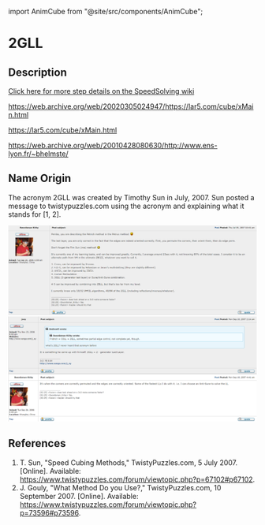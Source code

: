 import AnimCube from "@site/src/components/AnimCube";

# 2GLL

<AnimCube params="buttonbar=0&position=lluuu&scale=6&hint=10&hintborder=1&borderwidth=10&facelets=lylyyylylwwwwwwwwwdbblbbdbbdgglggdggdldoooooodrrlrrdrr" width="400px" height="400px" />

## Description

[Click here for more step details on the SpeedSolving wiki](https://www.speedsolving.com/wiki/index.php?title=2GLL)

https://web.archive.org/web/20020305024947/https://lar5.com/cube/xMain.html

https://lar5.com/cube/xMain.html

https://web.archive.org/web/20010428080630/http://www.ens-lyon.fr/~bhelmste/

## Name Origin

The acronym 2GLL was created by Timothy Sun in July, 2007. Sun posted a message to twistypuzzles.com using the acronym and explaining what it stands for [1, 2].

![](img/2GLL/Name1.png)
![](img/2GLL/Name2.png)

## References

1. T. Sun, "Speed Cubing Methods," TwistyPuzzles.com, 5 July 2007. [Online]. Available: https://www.twistypuzzles.com/forum/viewtopic.php?p=67102#p67102.
2. J. Gouly, "What Method Do you Use?," TwistyPuzzles.com, 10 September 2007. [Online]. Available: https://www.twistypuzzles.com/forum/viewtopic.php?p=73596#p73596.
